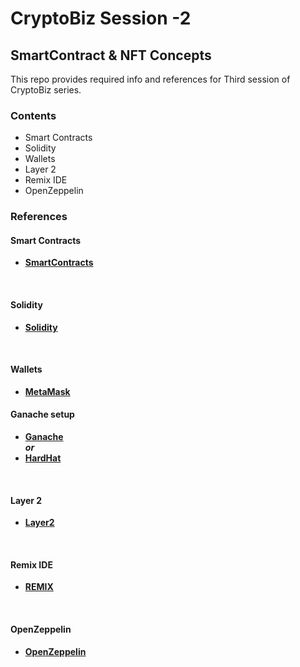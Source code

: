 # CryptoBiz Session -2 
## SmartContract & NFT Concepts

This repo provides required info and references for Third session of CryptoBiz series.

### **Contents**
- Smart Contracts
- Solidity
- Wallets
- Layer 2
- Remix IDE
- OpenZeppelin 

### **References**

#### Smart Contracts

  - [**SmartContracts**](https://ethereum.org/en/developers/docs/smart-contracts/)
<br>

#### Solidity

  - [**Solidity**](https://soliditylang.org/)
<br>

#### Wallets

  - [**MetaMask**](https://metamask.io/)

#### Ganache setup
  - [**Ganache**](https://trufflesuite.com/ganache/)<br>
    ***or*** 
  - [**HardHat**](https://hardhat.org/)
<br>

#### Layer 2

  - [**Layer2**](https://ethereum.org/en/layer-2/)
<br>

#### Remix IDE

  - [**REMIX**](https://remix.ethereum.org/)
<br>

#### OpenZeppelin 

  - [**OpenZeppelin**](https://docs.openzeppelin.com/contracts/3.x/erc721)
<br>
